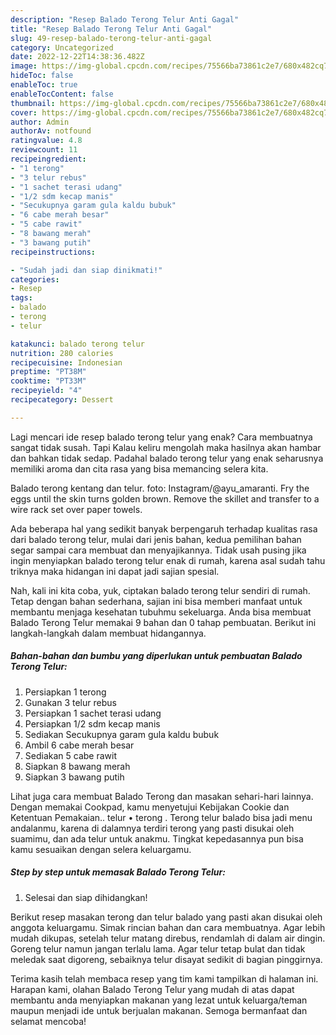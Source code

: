 ```yaml
---
description: "Resep Balado Terong Telur Anti Gagal"
title: "Resep Balado Terong Telur Anti Gagal"
slug: 49-resep-balado-terong-telur-anti-gagal
category: Uncategorized
date: 2022-12-22T14:38:36.482Z
image: https://img-global.cpcdn.com/recipes/75566ba73861c2e7/680x482cq70/balado-terong-telur-foto-resep-utama.jpg
hideToc: false
enableToc: true
enableTocContent: false
thumbnail: https://img-global.cpcdn.com/recipes/75566ba73861c2e7/680x482cq70/balado-terong-telur-foto-resep-utama.jpg
cover: https://img-global.cpcdn.com/recipes/75566ba73861c2e7/680x482cq70/balado-terong-telur-foto-resep-utama.jpg
author: Admin
authorAv: notfound
ratingvalue: 4.8
reviewcount: 11
recipeingredient:
- "1 terong"
- "3 telur rebus"
- "1 sachet terasi udang"
- "1/2 sdm kecap manis"
- "Secukupnya garam gula kaldu bubuk"
- "6 cabe merah besar"
- "5 cabe rawit"
- "8 bawang merah"
- "3 bawang putih"
recipeinstructions:

- "Sudah jadi dan siap dinikmati!"
categories:
- Resep
tags:
- balado
- terong
- telur

katakunci: balado terong telur 
nutrition: 280 calories
recipecuisine: Indonesian
preptime: "PT38M"
cooktime: "PT33M"
recipeyield: "4"
recipecategory: Dessert

---
```



Lagi mencari ide resep balado terong telur yang enak? Cara membuatnya sangat tidak susah. Tapi Kalau keliru mengolah maka hasilnya akan hambar dan bahkan tidak sedap. Padahal balado terong telur yang enak seharusnya memiliki aroma dan cita rasa yang bisa memancing selera kita.


Balado terong kentang dan telur. foto: Instagram/@ayu_amaranti. Fry the eggs until the skin turns golden brown. Remove the skillet and transfer to a wire rack set over paper towels.

Ada beberapa hal yang sedikit banyak berpengaruh terhadap kualitas rasa dari balado terong telur, mulai dari jenis bahan, kedua pemilihan bahan segar sampai cara membuat dan menyajikannya. Tidak usah pusing jika ingin menyiapkan balado terong telur enak di rumah, karena asal sudah tahu triknya maka hidangan ini dapat jadi sajian spesial.


Nah, kali ini kita coba, yuk, ciptakan balado terong telur sendiri di rumah. Tetap dengan bahan sederhana, sajian ini bisa memberi manfaat untuk membantu menjaga kesehatan tubuhmu sekeluarga. Anda bisa membuat Balado Terong Telur memakai 9 bahan dan 0 tahap pembuatan. Berikut ini langkah-langkah dalam membuat hidangannya.

<!--inarticleads1-->

##### Bahan-bahan dan bumbu yang diperlukan untuk pembuatan Balado Terong Telur:

1. Persiapkan 1 terong
1. Gunakan 3 telur rebus
1. Persiapkan 1 sachet terasi udang
1. Persiapkan 1/2 sdm kecap manis
1. Sediakan Secukupnya garam gula kaldu bubuk
1. Ambil 6 cabe merah besar
1. Sediakan 5 cabe rawit
1. Siapkan 8 bawang merah
1. Siapkan 3 bawang putih


Lihat juga cara membuat Balado Terong dan masakan sehari-hari lainnya. Dengan memakai Cookpad, kamu menyetujui Kebijakan Cookie dan Ketentuan Pemakaian.. telur • terong . Terong telur balado bisa jadi menu andalanmu, karena di dalamnya terdiri terong yang pasti disukai oleh suamimu, dan ada telur untuk anakmu. Tingkat kepedasannya pun bisa kamu sesuaikan dengan selera keluargamu. 

<!--inarticleads2-->

##### Step by step untuk memasak Balado Terong Telur:


1. Selesai dan siap dihidangkan!

Berikut resep masakan terong dan telur balado yang pasti akan disukai oleh anggota keluargamu. Simak rincian bahan dan cara membuatnya. Agar lebih mudah dikupas, setelah telur matang direbus, rendamlah di dalam air dingin. Goreng telur namun jangan terlalu lama. Agar telur tetap bulat dan tidak meledak saat digoreng, sebaiknya telur disayat sedikit di bagian pinggirnya. 

Terima kasih telah membaca resep yang tim kami tampilkan di halaman ini. Harapan kami, olahan Balado Terong Telur yang mudah di atas dapat membantu anda menyiapkan makanan yang lezat untuk keluarga/teman maupun menjadi ide untuk berjualan makanan. Semoga bermanfaat dan selamat mencoba!
